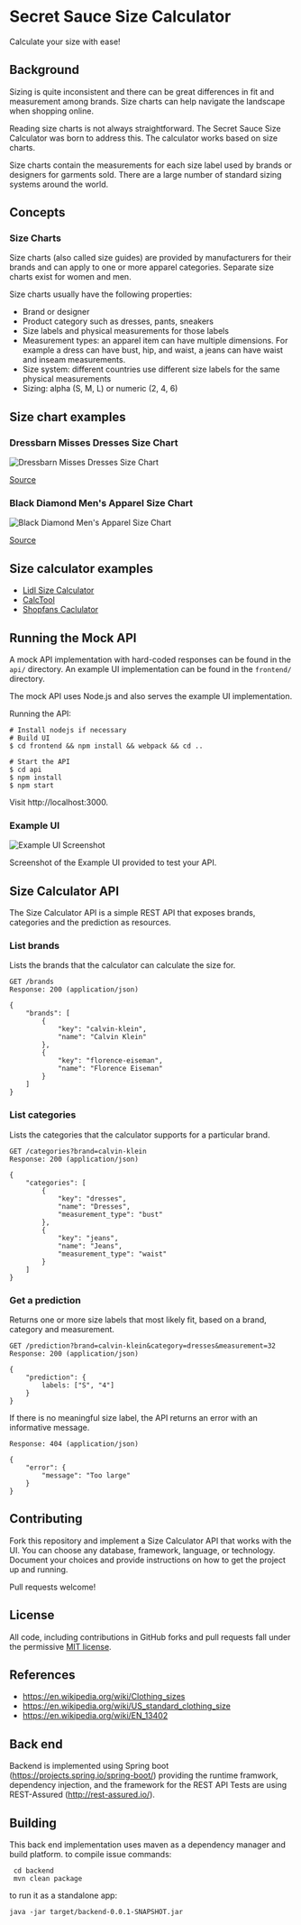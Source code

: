 # Secret Sauce Size Calculator

Calculate your size with ease!

## Background

Sizing is quite inconsistent and there can be great differences in fit and
measurement among brands. Size charts can help navigate the landscape when
shopping online.

Reading size charts is not always straightforward. The Secret Sauce Size
Calculator was born to address this. The calculator works based on size charts.

Size charts contain the measurements for each size label used by brands or
designers for garments sold. There are a large number of standard sizing systems
around the world.

## Concepts

### Size Charts

Size charts (also called size guides) are provided by manufacturers for their
brands and can apply to one or more apparel categories. Separate size charts
exist for women and men.

Size charts usually have the following properties:

* Brand or designer
* Product category such as dresses, pants, sneakers
* Size labels and physical measurements for those labels
* Measurement types: an apparel item can have multiple dimensions. For example
  a dress can have bust, hip, and waist, a jeans can have waist and inseam
  measurements.
* Size system: different countries use different size labels for the same
  physical measurements
* Sizing: alpha (S, M, L) or numeric (2, 4, 6)

## Size chart examples

### Dressbarn Misses Dresses Size Chart

![Dressbarn Misses Dresses Size Chart](size-charts/dressbarn-misses-dresses.gif)

[Source](https://www.dressbarn.com/customer-service/size-charts)

### Black Diamond Men's Apparel Size Chart

![Black Diamond Men's Apparel Size Chart](size-charts/black-diamond-mens-apparel.jpg)

[Source](http://blackdiamondequipment.com/en/size-chart-apparel-mens-f13.html)

## Size calculator examples

* [Lidl Size Calculator](https://www.lidl.co.uk/en/Sizecalculator.htm?country=uk&lang=en)
* [CalcTool](http://www.calctool.org/CALC/other/home/dress_size)
* [Shopfans Caclulator](https://shopfans.com/clothes/size.html)

## Running the Mock API

A mock API implementation with hard-coded responses can be found in the `api/` directory.
An example UI implementation can be found in the `frontend/` directory.

The mock API uses Node.js and also serves the example UI implementation.

Running the API:

    # Install nodejs if necessary
    # Build UI
    $ cd frontend && npm install && webpack && cd ..

    # Start the API
    $ cd api
    $ npm install
    $ npm start

Visit http://localhost:3000.

### Example UI

![Example UI Screenshot](frontend/screenshot.png)

Screenshot of the Example UI provided to test your API.

## Size Calculator API

The Size Calculator API is a simple REST API that exposes brands, categories and
the prediction as resources.

### List brands

Lists the brands that the calculator can calculate the size for.

```
GET /brands
Response: 200 (application/json)

{
    "brands": [
        {
            "key": "calvin-klein",
            "name": "Calvin Klein"
        },
        {
            "key": "florence-eiseman",
            "name": "Florence Eiseman"
        }
    ]
}
```

### List categories

Lists the categories that the calculator supports for a particular brand.
```
GET /categories?brand=calvin-klein
Response: 200 (application/json)

{
    "categories": [
        {
            "key": "dresses",
            "name": "Dresses",
            "measurement_type": "bust"
        },
        {
            "key": "jeans",
            "name": "Jeans",
            "measurement_type": "waist"
        }
    ]
}
```

### Get a prediction

Returns one or more size labels that most likely fit, based on a brand, category and measurement.

```
GET /prediction?brand=calvin-klein&category=dresses&measurement=32
Response: 200 (application/json)

{
    "prediction": {
        labels: ["S", "4"]
    }
}
```

If there is no meaningful size label, the API returns an error
with an informative message.

```
Response: 404 (application/json)

{
    "error": {
        "message": "Too large"
    }
}
```

## Contributing

Fork this repository and implement a Size Calculator API that works with the UI.
You can choose any database, framework, language, or technology.
Document your choices and provide instructions on how to get the project up and running.

Pull requests welcome!

## License

All code, including contributions in GitHub forks and pull requests fall under
the permissive [MIT license](LICENSE).

## References

* https://en.wikipedia.org/wiki/Clothing_sizes
* https://en.wikipedia.org/wiki/US_standard_clothing_size
* https://en.wikipedia.org/wiki/EN_13402

## Back end

Backend is implemented using Spring boot (https://projects.spring.io/spring-boot/) providing the runtime framwork, dependency injection, and the framework for the REST API
Tests are using REST-Assured (http://rest-assured.io/).

## Building

This back end implementation uses maven as a dependency manager and build platform.
to compile issue commands:
```
 cd backend
 mvn clean package
```
to run it as a standalone app:
```
java -jar target/backend-0.0.1-SNAPSHOT.jar
```
